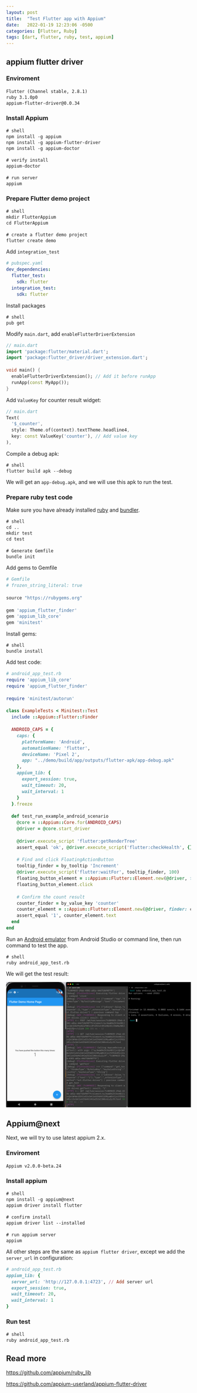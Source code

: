 ```yaml
---
layout: post
title:  "Test Flutter app with Appium"
date:   2022-01-19 12:23:06 -0500
categories: [Flutter, Ruby]
tags: [dart, flutter, ruby, test, appium]
---
```


## appium flutter driver

### Enviroment

```
Flutter (Channel stable, 2.8.1)
ruby 3.1.0p0
appium-flutter-driver@0.0.34
```

### Install Appium

```shell
# shell
npm install -g appium
npm install -g appium-flutter-driver
npm install -g appium-doctor

# verify install
appium-doctor

# run server
appium
```

### Prepare Flutter demo project

```shell
# shell
mkdir FlutterAppium
cd FlutterAppium

# create a flutter demo project
flutter create demo
```

Add `integration_test` 

```yml
# pubspec.yaml
dev_dependencies:
  flutter_test:
    sdk: flutter
  integration_test:
    sdk: flutter
```

Install packages

```shell
# shell
pub get
```

Modify `main.dart`, add `enableFlutterDriverExtension`

```dart
// main.dart
import 'package:flutter/material.dart';
import 'package:flutter_driver/driver_extension.dart';

void main() {
  enableFlutterDriverExtension(); // Add it before runApp
  runApp(const MyApp());
}
```

Add `ValueKey` for counter result widget:

```dart
// main.dart
Text(
  '$_counter',
  style: Theme.of(context).textTheme.headline4,
  key: const ValueKey('counter'), // Add value key
),
```

Compile a debug apk:

```shell
# shell
flutter build apk --debug
```

We will get an `app-debug.apk`, and we will use this apk to run the test.

### Prepare ruby test code

Make sure you have already installed [ruby](https://www.ruby-lang.org/en/) and [bundler](https://bundler.io/). 

```shell
# shell
cd ..
mkdir test
cd test

# Generate Gemfile
bundle init
```

Add gems to Gemfile

```ruby
# Gemfile
# frozen_string_literal: true

source "https://rubygems.org"

gem 'appium_flutter_finder'
gem 'appium_lib_core'
gem 'minitest'
```

Install gems:

```shell
# shell
bundle install
```

Add test code:

```ruby
# android_app_test.rb
require 'appium_lib_core'
require 'appium_flutter_finder'

require 'minitest/autorun'

class ExampleTests < Minitest::Test
  include ::Appium::Flutter::Finder

  ANDROID_CAPS = {
    caps: {
      platformName: 'Android',
      automationName: 'flutter',
      deviceName: 'Pixel 2',
      app: "../demo/build/app/outputs/flutter-apk/app-debug.apk"
    },
    appium_lib: {
      export_session: true,
      wait_timeout: 20,
      wait_interval: 1
    }
  }.freeze

  def test_run_example_android_scenario
    @core = ::Appium::Core.for(ANDROID_CAPS)
    @driver = @core.start_driver

    @driver.execute_script 'flutter:getRenderTree'
    assert_equal 'ok', @driver.execute_script('flutter:checkHealth', {})

    # Find and click FloatingActionButton
    tooltip_finder = by_tooltip 'Increment'
    @driver.execute_script('flutter:waitFor', tooltip_finder, 100)
    floating_button_element = ::Appium::Flutter::Element.new(@driver, finder: tooltip_finder)
    floating_button_element.click

    # Confirm the count result
    counter_finder = by_value_key 'counter'
    counter_element = ::Appium::Flutter::Element.new(@driver, finder: counter_finder)
    assert_equal '1', counter_element.text
  end
end
```

Run an [Android emulator](https://developer.android.com/studio/run/emulator) from Android Studio or command line, then run command to test the app.

```shell
# shell
ruby android_app_test.rb
```

We will get the test result:

![flutter-appium-android-01](/assets/images/2022/flutter-appium-android-01.png)

## Appium@next

Next, we will try to use latest appium 2.x.

### Enviroment

```
Appium v2.0.0-beta.24
```

### Install appium

```shell
# shell
npm install -g appium@next
appium driver install flutter

# confirm install
appium driver list --installed

# run appium server
appium
```

All other steps are the same as `appium flutter driver`, except we add the `server_url` in configuration:

```ruby
# android_app_test.rb
appium_lib: {
  server_url: 'http://127.0.0.1:4723', // Add server url
  export_session: true,
  wait_timeout: 20,
  wait_interval: 1
}
```

### Run test

```shell
# shell
ruby android_app_test.rb
```



## Read more

https://github.com/appium/ruby_lib

https://github.com/appium-userland/appium-flutter-driver